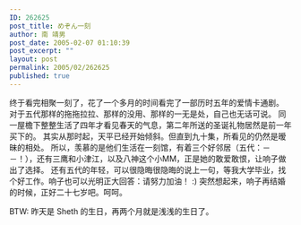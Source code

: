 ```yaml
---
ID: 262625
post_title: めぞん一刻
author: 南 靖男
post_date: 2005-02-07 01:10:39
post_excerpt: ""
layout: post
permalink: 2005/02/262625
published: true
---
```

终于看完相聚一刻了，花了一个多月的时间看完了一部历时五年的爱情卡通剧。
对于五代那样的拖拖拉拉、那样的没用、那样的一无是处，自己也无话可说。
同一屋檐下整整生活了四年才看见春天的气息，第二年所送的圣诞礼物居然是前一年买下的。
其实从那时起，天平已经开始倾斜。但直到九十集，所看见的仍然是暧昧的相处。
所以，羡慕的是他们生活在一刻馆，有着三个好邻居（五代：－－！），还有三鹰和小津江，以及八神这个小MM，正是她的敢爱敢恨，让响子做出了选择。
还有五代的年轻，可以很隐晦很隐晦的说上一句，等我大学毕业，找个好工作。响子也可以光明正大回答：请努力加油！
:) 突然想起来，响子再结婚的时候，正好二十七岁吧。呵呵。

BTW: 昨天是 Sheth 的生日，再两个月就是浅浅的生日了。